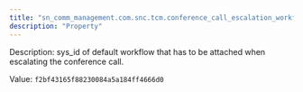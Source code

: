 ```yaml
---
title: "sn_comm_management.com.snc.tcm.conference_call_escalation_workflow"
description: "Property"
---
```


Description: sys_id of default workflow that has to be attached when escalating the conference call.

Value: `f2bf43165f88230084a5a184ff4666d0	`